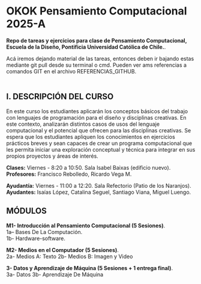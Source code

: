 # OKOK Pensamiento Computacional 2025-A  

**Repo de tareas y ejercicios para clase de Pensamiento Computacional, Escuela de la Diseño, Pontificia Universidad Católica de Chile.**.  

Acá iremos dejando material de las tareas, entonces deben ir bajando estas mediante git pull desde su terminal o cmd. Pueden ver ams referencias a comandos GIT en el archivo REFERENCIAS_GITHUB.    
<br> 

## I. DESCRIPCIÓN DEL CURSO 
En este curso los estudiantes aplicarán los conceptos básicos del trabajo con lenguajes de programación para el diseño y disciplinas creativas. En este contexto, analizarán distintos casos de usos del lenguaje computacional y el potencial que ofrecen para las disciplinas creativas. Se espera que los estudiantes apliquen los conocimientos en ejercicios prácticos breves y sean capaces de crear un programa computacional que les permita iniciar una exploración conceptual y técnica para integrar en sus propios proyectos y áreas de interés. 


**Clases:** Viernes - 8:20 a 10:50. Sala Isabel Baixas (edificio nuevo).  
**Profesores:** Francisco Rebolledo, Ricardo Vega M.  

**Ayudantía:** Viernes - 11:00 a 12:20. Sala Refectorio (Patio de los Naranjos).   
**Ayudantes:** Isaías López, Catalina Seguel, Santiago Viana, Miguel Luengo.  


## MÓDULOS

**M1- Introducción al Pensamiento Computacional (5 Sesiones)**.  
1a– Bases De La Computación.   
1b- Hardware-software.  

**M2- Medios en el Computador (5 Sesiones)**.  
2a- Medios A: Texto 
2b- Medios B: Imagen y Video 

**3- Datos y Aprendizaje de Máquina (5 Sesiones + 1 entrega final)**.    
3a- Datos 
3b- Aprendizaje De Máquina 

